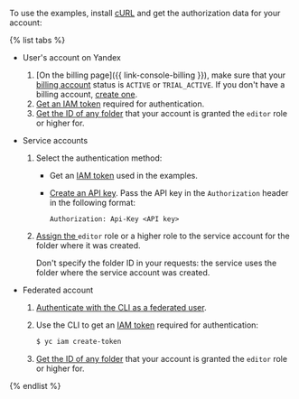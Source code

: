 To use the examples, install [cURL](https://curl.haxx.se) and get the authorization data for your account:

{% list tabs %}

- User's account on Yandex
  1. [On the billing page]({{ link-console-billing }}), make sure that your [billing account](../billing/concepts/billing-account.md) status is `ACTIVE` or `TRIAL_ACTIVE`. If you don't have a billing account, [create one](../billing/quickstart/index.md#create_billing_account).
  1. [Get an IAM token](../iam/operations/iam-token/create.md) required for authentication.
  1. [Get the ID of any folder](../resource-manager/operations/folder/get-id.md) that your account is granted the `editor` role or higher for.

- Service accounts

  1. Select the authentication method:

     * Get an [IAM token](../iam/operations/iam-token/create-for-sa.md) used in the examples.

     * [Create an API key](../iam/operations/api-key/create.md). Pass the API key in the `Authorization` header in the following format:

          ```
          Authorization: Api-Key <API key>
          ```

  1. [Assign the ](../iam/operations/sa/assign-role-for-sa.md) `editor` role or a higher role to the service account for the folder where it was created.

      Don't specify the folder ID in your requests: the service uses the folder where the service account was created.

- Federated account

  1. [Authenticate with the CLI as a federated user](../cli/operations/authentication/federated-user.md).

  1. Use the CLI to get an [IAM token](../iam/concepts/authorization/iam-token.md) required for authentication:

      ```bash
      $ yc iam create-token
      ```

  1. [Get the ID of any folder](../resource-manager/operations/folder/get-id.md) that your account is granted the `editor` role or higher for.

{% endlist %}

